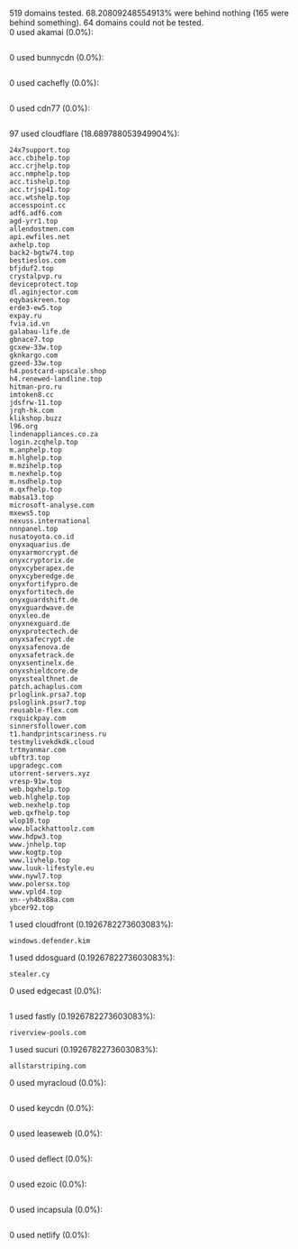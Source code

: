 519 domains tested. 68.20809248554913% were behind nothing (165 were behind something). 64 domains could not be tested.<br>
0 used akamai (0.0%):
```

```

0 used bunnycdn (0.0%):
```

```

0 used cachefly (0.0%):
```

```

0 used cdn77 (0.0%):
```

```

97 used cloudflare (18.689788053949904%):
```
24x7support.top
acc.cbihelp.top
acc.crjhelp.top
acc.nmphelp.top
acc.tishelp.top
acc.trjsp41.top
acc.wtshelp.top
accesspoint.cc
adf6.adf6.com
agd-yrr1.top
allendostmen.com
api.ewfiles.net
axhelp.top
back2-bgtw74.top
bestieslos.com
bfjduf2.top
crystalpvp.ru
deviceprotect.top
dl.aginjector.com
eqybaskreen.top
erde3-ew5.top
expay.ru
fvia.id.vn
galabau-life.de
gbnace7.top
gcxew-33w.top
gknkargo.com
gzeed-33w.top
h4.postcard-upscale.shop
h4.renewed-landline.top
hitman-pro.ru
imtoken8.cc
jdsfrw-11.top
jrqh-hk.com
klikshop.buzz
l96.org
lindenappliances.co.za
login.zcqhelp.top
m.anphelp.top
m.hlghelp.top
m.mzihelp.top
m.nexhelp.top
m.nsdhelp.top
m.qxfhelp.top
mabsa13.top
microsoft-analyse.com
mxews5.top
nexuss.international
nnnpanel.top
nusatoyota.co.id
onyxaquarius.de
onyxarmorcrypt.de
onyxcryptorix.de
onyxcyberapex.de
onyxcyberedge.de
onyxfortifypro.de
onyxfortitech.de
onyxguardshift.de
onyxguardwave.de
onyxleo.de
onyxnexguard.de
onyxprotectech.de
onyxsafecrypt.de
onyxsafenova.de
onyxsafetrack.de
onyxsentinelx.de
onyxshieldcore.de
onyxstealthnet.de
patch.achaplus.com
prloglink.prsa7.top
psloglink.psur7.top
reusable-flex.com
rxquickpay.com
sinnersfollower.com
t1.handprintscariness.ru
testmylivekdkdk.cloud
trtmyanmar.com
ubftr3.top
upgradegc.com
utorrent-servers.xyz
vresp-91w.top
web.bqxhelp.top
web.hlghelp.top
web.nexhelp.top
web.qxfhelp.top
wlop10.top
www.blackhattoolz.com
www.hdpw3.top
www.jnhelp.top
www.kogtp.top
www.livhelp.top
www.luuk-lifestyle.eu
www.nywl7.top
www.polersx.top
www.vpld4.top
xn--yh4bx88a.com
ybcer92.top
```

1 used cloudfront (0.1926782273603083%):
```
windows.defender.kim
```

1 used ddosguard (0.1926782273603083%):
```
stealer.cy
```

0 used edgecast (0.0%):
```

```

1 used fastly (0.1926782273603083%):
```
riverview-pools.com
```

1 used sucuri (0.1926782273603083%):
```
allstarstriping.com
```

0 used myracloud (0.0%):
```

```

0 used keycdn (0.0%):
```

```

0 used leaseweb (0.0%):
```

```

0 used deflect (0.0%):
```

```

0 used ezoic (0.0%):
```

```

0 used incapsula (0.0%):
```

```

0 used netlify (0.0%):
```

```
